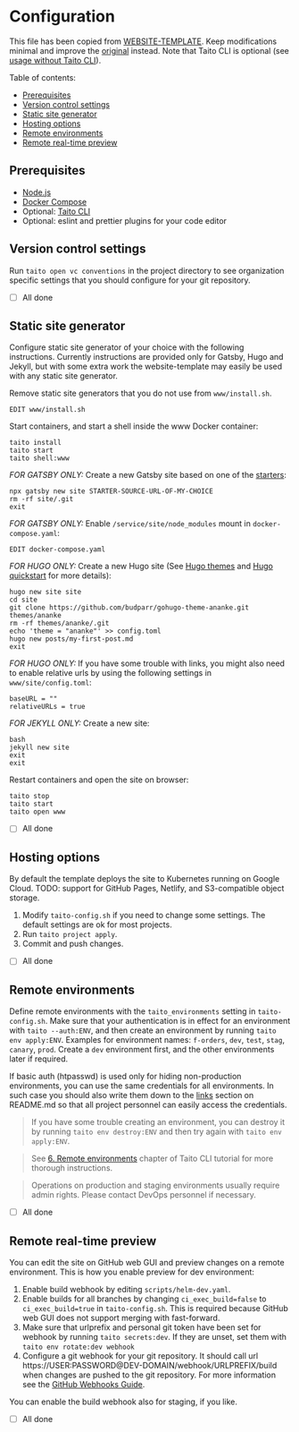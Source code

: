 # Configuration

This file has been copied from [WEBSITE-TEMPLATE](https://github.com/TaitoUnited/WEBSITE-TEMPLATE/). Keep modifications minimal and improve the [original](https://github.com/TaitoUnited/WEBSITE-TEMPLATE/blob/dev/CONFIGURATION.md) instead. Note that Taito CLI is optional (see [usage without Taito CLI](DEVELOPMENT.md#usage-without-taito-cli)).

Table of contents:

* [Prerequisites](#prerequisites)
* [Version control settings](#version-control-settings)
* [Static site generator](#static-site-generator)
* [Hosting options](#hosting-options)
* [Remote environments](#remote-environments)
* [Remote real-time preview](#remote-real-time-preview)

## Prerequisites

* [Node.js](https://nodejs.org/)
* [Docker Compose](https://docs.docker.com/compose/install/)
* Optional: [Taito CLI](https://github.com/TaitoUnited/taito-cli#readme)
* Optional: eslint and prettier plugins for your code editor

## Version control settings

Run `taito open vc conventions` in the project directory to see organization specific settings that you should configure for your git repository.

* [ ] All done

## Static site generator

Configure static site generator of your choice with the following instructions. Currently instructions are provided only for Gatsby, Hugo and Jekyll, but with some extra work the website-template may easily be used with any static site generator.

Remove static site generators that you do not use from `www/install.sh`.

    EDIT www/install.sh

Start containers, and start a shell inside the www Docker container:

    taito install
    taito start
    taito shell:www

*FOR GATSBY ONLY:* Create a new Gatsby site based on one of the [starters](https://www.gatsbyjs.org/starters?v=2):

    npx gatsby new site STARTER-SOURCE-URL-OF-MY-CHOICE
    rm -rf site/.git
    exit

*FOR GATSBY ONLY:* Enable `/service/site/node_modules` mount in `docker-compose.yaml`:

    EDIT docker-compose.yaml

*FOR HUGO ONLY:* Create a new Hugo site (See [Hugo themes](https://themes.gohugo.io/) and [Hugo quickstart](https://gohugo.io/getting-started/quick-start/) for more details):

    hugo new site site
    cd site
    git clone https://github.com/budparr/gohugo-theme-ananke.git themes/ananke
    rm -rf themes/ananke/.git
    echo 'theme = "ananke"' >> config.toml
    hugo new posts/my-first-post.md
    exit

*FOR HUGO ONLY:* If you have some trouble with links, you might also need to enable relative urls by using the following settings in `www/site/config.toml`:

    baseURL = ""
    relativeURLs = true

*FOR JEKYLL ONLY:* Create a new site:

    bash
    jekyll new site
    exit
    exit

Restart containers and open the site on browser:

    taito stop
    taito start
    taito open www

* [ ] All done

## Hosting options

By default the template deploys the site to Kubernetes running on Google Cloud. TODO: support for GitHub Pages, Netlify, and S3-compatible object storage.

1. Modify `taito-config.sh` if you need to change some settings. The default settings are ok for most projects.
2. Run `taito project apply`.
3. Commit and push changes.

* [ ] All done

## Remote environments

Define remote environments with the `taito_environments` setting in `taito-config.sh`. Make sure that your authentication is in effect for an environment with `taito --auth:ENV`, and then create an environment by running `taito env apply:ENV`. Examples for environment names: `f-orders`, `dev`, `test`, `stag`, `canary`, `prod`. Create a `dev` environment first, and the other environments later if required.

If basic auth (htpasswd) is used only for hiding non-production environments, you can use the same credentials for all environments. In such case you should also write them down to the [links](README.md#links) section on README.md so that all project personnel can easily access the credentials.

> If you have some trouble creating an environment, you can destroy it by running `taito env destroy:ENV` and then try again with `taito env apply:ENV`.

> See [6. Remote environments](https://github.com/TaitoUnited/taito-cli/blob/master/docs/tutorial/05-remote-environments.md) chapter of Taito CLI tutorial for more thorough instructions.

> Operations on production and staging environments usually require admin rights. Please contact DevOps personnel if necessary.

* [ ] All done

## Remote real-time preview

You can edit the site on GitHub web GUI and preview changes on a remote environment. This is how you enable preview for dev environment:

1. Enable build webhook by editing `scripts/helm-dev.yaml`.
2. Enable builds for all branches by changing `ci_exec_build=false` to `ci_exec_build=true` in `taito-config.sh`. This is required because GitHub web GUI does not support merging with fast-forward.
3. Make sure that urlprefix and personal git token have been set for webhook by running `taito secrets:dev`. If they are unset, set them with `taito env rotate:dev webhook`
4. Configure a git webhook for your git repository. It should call url https://USER:PASSWORD@DEV-DOMAIN/webhook/URLPREFIX/build when changes are pushed to the git repository. For more information see the [GitHub Webhooks Guide](https://developer.github.com/webhooks/).

You can enable the build webhook also for staging, if you like.

* [ ] All done
